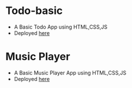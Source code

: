 # Todo-basic
* A Basic Todo App using HTML,CSS,JS
* Deployed [here](https://siddharth25pandey.github.io/Java-script-project/todo/)


# Music Player
* A Basic Music Player App using HTML,CSS,JS
* Deployed [here](https://siddharth25pandey.github.io/Java-script-project/music/)
